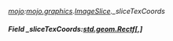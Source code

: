 _[mojo](../../modules/mojo/mojo-module.md):[mojo.graphics](../../modules/mojo/mojo-graphics.md).[ImageSlice](../../modules/mojo/mojo-graphics-imageslice.md).\_sliceTexCoords_
##### Field \_sliceTexCoords:[std.geom.Rectf](../../modules/std/std-geom-rectf.md)[,]
